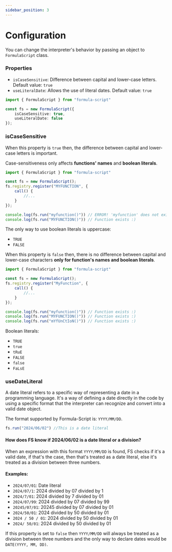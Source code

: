 ```yaml
---
sidebar_position: 3
---
```

# Configuration
You can change the interpreter's behavior by passing an object to ```FormulaScript``` class.
### Properties
* ```isCaseSensitive```: Difference between capital and lower-case letters. Default value: ```true```
* ```useLiteralDate```: Allows the use of literal dates. Default value: ```true```

```ts
import { FormulaScript } from "formula-script"

const fs = new FormulaScript({
    isCaseSensitive: true,
    useLiteralDate: false
});
```

### isCaseSensitive
When this property is ```true``` then, the difference between capital and lower-case letters is important.

Case-sensitiveness only affects **functions' names** and **boolean literals**.

```ts
import { FormulaScript } from "formula-script"

const fs = new FormulaScript();
fs.registry.register("MYFUNCTION", {
    call() {
        //...
    }
});

console.log(fs.run("myfunction()")) // ERROR! 'myfunction' does not exist
console.log(fs.run("MYFUNCTION()")) // Function exists :)
```

The only way to use boolean literals is uppercase:
* ```TRUE```
* ```FALSE```

When this property is ```false``` then, there is no difference between capital and lower-case characters **only for function's names and boolean literals**.
```ts
import { FormulaScript } from "formula-script"

const fs = new FormulaScript();
fs.registry.register("MyFunction", {
    call() {
        //...
    }
});

console.log(fs.run("myfunction()")) // Function exists :)
console.log(fs.run("MYFUNCTION()")) // Function exists :)
console.log(fs.run("mYfUnCtIoN()")) // Function exists :)
```

Boolean literals:
* ```TRUE```
* ```true```
* ```tRuE```
* ```FALSE```
* ```false```
* ```FaLsE```

### useDateLiteral
A date literal refers to a specific way of representing a date in a programming language. It's a way of defining a date directly in the code by using a specific format that the interpreter can recognize and convert into a valid date object.

The format supported by Formula-Script is: ```YYYY/MM/DD```.

```ts
fs.run("2024/06/02") //This is a date literal
```

#### How does FS know if 2024/06/02 is a date literal or a division?
When an expression with this format ```YYYY/MM/DD``` is found, FS checks if it's a valid date, if that's the case, then that's treated as a date literal, else it's treated as a division between three numbers.

#### Examples:
* ```2024/07/01```: Date literal
* ```2024/07/1```: 2024 divided by 07 divided by 1
* ```2024/7/01```: 2024 divided by 7 divided by 01
* ```2024/07/99```: 2024 divided by 07 divided by 99
* ```20245/07/01```: 20245 divided by 07 divided by 01
* ```2024/50/01```: 2024 divided by 50 divided by 01
* ```2024 / 50 / 01```: 2024 divided by 50 divided by 01
* ```2024/ 50/01```: 2024 divided by 50 divided by 01

If this property is set to ```false``` then ```YYYY/MM/DD``` will always be treated as a division between three numbers and the only way to declare dates would be ```DATE(YYYY, MM, DD)```.